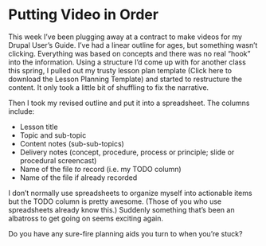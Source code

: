 # Putting Video in Order

This week I’ve been plugging away at a contract to make videos for my Drupal User’s Guide. I’ve had a linear outline for ages, but something wasn’t clicking. Everything was based on concepts and there was no real “hook” into the information. Using a structure I’d come up with for another class this spring, I pulled out my trusty lesson plan template (Click here to download the Lesson Planning Template) and started to restructure the content. It only took a little bit of shuffling to fix the narrative.

Then I took my revised outline and put it into a spreadsheet. The columns include:

- Lesson title
- Topic and sub-topic
- Content notes (sub-sub-topics)
- Delivery notes (concept, procedure, process or principle; slide or procedural screencast)
- Name of the file *to* record (i.e. my TODO column)
- Name of the file if already recorded

I don’t normally use spreadsheets to organize myself into actionable items but the TODO column is pretty awesome. (Those of you who use spreadsheets already know this.) Suddenly something that’s been an albatross to get going on seems exciting again.

Do you have any sure-fire planning aids you turn to when you’re stuck?
